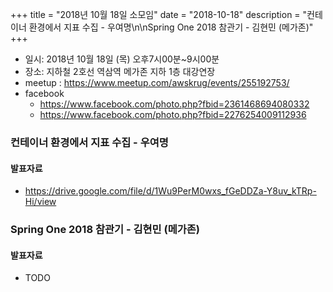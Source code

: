 +++
title = "2018년 10월 18일 소모임"
date = "2018-10-18"
description = "컨테이너 환경에서 지표 수집 - 우여명\n\nSpring One 2018 참관기 - 김현민 (메가존)"
+++

- 일시: 2018년 10월 18일 (목) 오후7시00분~9시00분
- 장소: 지하철 2호선 역삼역 메가존 지하 1층 대강연장
- meetup : https://www.meetup.com/awskrug/events/255192753/
- facebook
    - https://www.facebook.com/photo.php?fbid=2361468694080332
    - https://www.facebook.com/photo.php?fbid=2276254009112936

### 컨테이너 환경에서 지표 수집 - 우여명
#### 발표자료
- https://drive.google.com/file/d/1Wu9PerM0wxs_fGeDDZa-Y8uv_kTRp-Hi/view
### Spring One 2018 참관기 - 김현민 (메가존)
#### 발표자료
- TODO